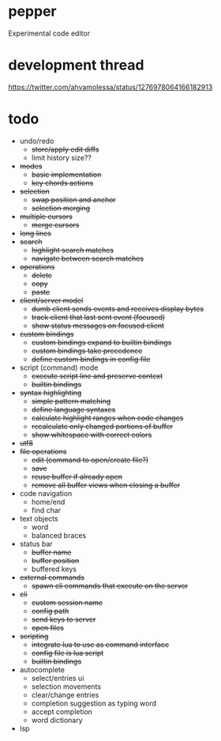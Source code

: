 # pepper
Experimental code editor

# development thread
https://twitter.com/ahvamolessa/status/1276978064166182913

# todo
- undo/redo
	- ~~store/apply edit diffs~~
	- limit history size??
- ~~modes~~
	- ~~basic implementation~~
	- ~~key chords actions~~
- ~~selection~~
	- ~~swap position and anchor~~
	- ~~selection merging~~
- ~~multiple cursors~~
	- ~~merge cursors~~
- ~~long lines~~
- ~~search~~
	- ~~highlight search matches~~
	- ~~navigate between search matches~~
- ~~operations~~
	- ~~delete~~
	- ~~copy~~
	- ~~paste~~
- ~~client/server model~~
	- ~~dumb client sends events and receives display bytes~~
	- ~~track client that last sent event (focused)~~
	- ~~show status messages on focused client~~
- ~~custom bindings~~
	- ~~custom bindings expand to builtin bindings~~
	- ~~custom bindings take precedence~~
	- ~~define custom bindings in config file~~
- script (command) mode
	- ~~execute script line and preserve context~~
	- ~~builtin bindings~~
- ~~syntax highlighting~~
	- ~~simple pattern matching~~
	- ~~define language syntaxes~~
	- ~~calculate highlight ranges when code changes~~
	- ~~recalculate only changed portions of buffer~~
	- ~~show whitespace with correct colors~~
- ~~utf8~~
- ~~file operations~~
	- ~~edit (command to open/create file?)~~
	- ~~save~~
	- ~~reuse buffer if already open~~
	- ~~remove all buffer views when closing a buffer~~
- code navigation
	- home/end
	- find char
- text objects
	- word
	- balanced braces
- status bar
	- ~~buffer name~~
	- ~~buffer position~~
	- buffered keys
- ~~external commands~~
	- ~~spawn cli commands that execute on the server~~
- ~~cli~~
	- ~~custom session name~~
	- ~~config path~~
	- ~~send keys to server~~
	- ~~open files~~
- ~~scripting~~
	- ~~integrate lua to use as command interface~~
	- ~~config file is lua script~~
	- ~~builtin bindings~~
- autocomplete
	- select/entries ui
	- selection movements
	- clear/change entries
	- completion suggestion as typing word
	- accept completion
	- word dictionary
- lsp
